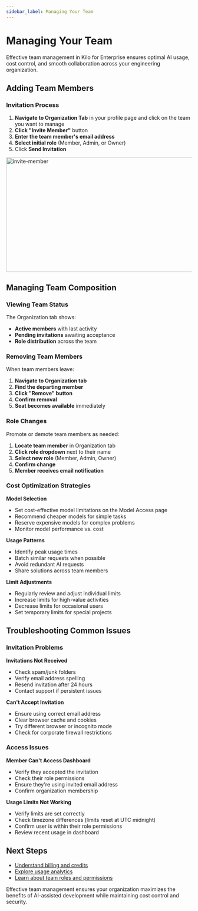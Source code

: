 ```yaml
---
sidebar_label: Managing Your Team
---
```


# Managing Your Team

Effective team management in Kilo for Enterprise ensures optimal AI usage, cost control, and smooth collaboration across your engineering organization.

## Adding Team Members

### Invitation Process

1. **Navigate to Organization Tab** in your profile page and click on the team you want to manage
2. **Click "Invite Member"** button
3. **Enter the team member's email address**
4. **Select initial role** (Member, Admin, or Owner)
5. Click **Send Invitation**

<img width="619" height="311" alt="invite-member" src="https://github.com/user-attachments/assets/a3ca0391-8a61-457f-b38b-11f03b219b4f" />

<!-- ## Setting Usage Limits

### Daily Spending Limits

Control costs by setting daily limits per user:

1. **Go to Organization tab**
2. **Find team member** in the list
3. **Click "Set Limit"** next to their name
4. **Enter daily dollar amount** (e.g., $10.00)
5. **Save changes**

### How Limits Work

- **$0 = Unlimited** - No spending restrictions
- **Soft limits** - Users receive warnings at 80% of limit
- **Hard limits** - AI requests blocked when limit reached
- **Daily reset** - Limits reset at midnight UTC
- **Rollover** - Unused limits don't carry over to next day

### Recommended Limit Guidelines

**Individual Contributors**

- **Junior developers:** $5-10/day
- **Senior developers:** $10-20/day
- **Occasional users:** $2-5/day

**Team Leads and Architects**

- **Team leads:** $15-25/day
- **Architects:** $20-30/day
- **Heavy users:** $25-50/day

**Special Cases**

- **Demo/training days:** Temporarily increase limits
- **Hackathons:** Remove limits for event duration
- **New feature development:** Higher limits for exploration

### Monitoring Usage Patterns

Track team usage to optimize limits:

- **Weekly usage reports** show actual consumption
- **Peak usage days** help identify patterns
- **Model preferences** affect cost per request
- **Task complexity** influences daily needs -->

## Managing Team Composition

### Viewing Team Status

The Organization tab shows:

- **Active members** with last activity
- **Pending invitations** awaiting acceptance
- **Role distribution** across the team

### Removing Team Members

When team members leave:

1. **Navigate to Organization tab**
2. **Find the departing member**
3. **Click "Remove" button**
4. **Confirm removal**
5. **Seat becomes available** immediately

### Role Changes

Promote or demote team members as needed:

1. **Locate team member** in Organization tab
2. **Click role dropdown** next to their name
3. **Select new role** (Member, Admin, Owner)
4. **Confirm change**
5. **Member receives email notification**

### Cost Optimization Strategies

**Model Selection**

- Set cost-effective model limitations on the Model Access page
- Recommend cheaper models for simple tasks
- Reserve expensive models for complex problems
- Monitor model performance vs. cost

**Usage Patterns**

- Identify peak usage times
- Batch similar requests when possible
- Avoid redundant AI requests
- Share solutions across team members

**Limit Adjustments**

- Regularly review and adjust individual limits
- Increase limits for high-value activities
- Decrease limits for occasional users
- Set temporary limits for special projects

## Troubleshooting Common Issues

### Invitation Problems

**Invitations Not Received**

- Check spam/junk folders
- Verify email address spelling
- Resend invitation after 24 hours
- Contact support if persistent issues

**Can't Accept Invitation**

- Ensure using correct email address
- Clear browser cache and cookies
- Try different browser or incognito mode
- Check for corporate firewall restrictions

### Access Issues

**Member Can't Access Dashboard**

- Verify they accepted the invitation
- Check their role permissions
- Ensure they're using invited email address
- Confirm organization membership

**Usage Limits Not Working**

- Verify limits are set correctly
- Check timezone differences (limits reset at UTC midnight)
- Confirm user is within their role permissions
- Review recent usage in dashboard

## Next Steps

- [Understand billing and credits](/seats/billing)
- [Explore usage analytics](/seats/analytics)
- [Learn about team roles and permissions](/seats/roles-permissions)

Effective team management ensures your organization maximizes the benefits of AI-assisted development while maintaining cost control and security.

